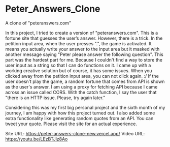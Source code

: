 # Peter_Answers_Clone
A clone of "peteranswers.com"

In this project, I tried to create a version of "peteranswers.com". This is a fortune site that guesses the user’s answer. However, there is a trick. In the petition input area, when the user presses ".", the game is activated. It means you actually write your answer to the input area but it masked with another message saying "Peter please answer the following question". This part was the hardest part for me. Because I couldn't find a way to store the user input as a string so that I can do functions on it. I came up with a working creative solution but of course, it has some issues. When you clicked away from the petition input area, you can not click again. :/ If the user doesn’t play the game, a random fortune that comes from API is shown as the user's answer. I am using a proxy for fetching API because I came across an issue called CORS. With the catch function, I say the user that "there is an HTTP issue. Please, try again later."

Considering this was my first big personal project and the sixth month of my journey, I am happy with how this project turned out. I also added some extra functionality like generating random quotes from an API. You can tweet your quote. 
Please visit the site for an actual experience.

Site URL: https://peter-answers-clone-new.vercel.app/
Video URL: https://youtu.be/LEzBTJlz8Ao
